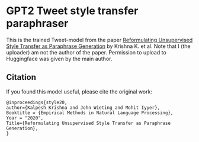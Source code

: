 # GPT2 Tweet style transfer paraphraser

This is the trained Tweet-model from the paper [Reformulating Unsupervised Style Transfer as Paraphrase Generation](https://arxiv.org/abs/2010.05700) by Krishna K. et al. Note that I (the uploader) am not the author of the paper. Permission to upload to Huggingface was given by the main author. 


## Citation

If you found this model useful, please cite the original work:

```
@inproceedings{style20,
author={Kalpesh Krishna and John Wieting and Mohit Iyyer},
Booktitle = {Empirical Methods in Natural Language Processing},
Year = "2020",
Title={Reformulating Unsupervised Style Transfer as Paraphrase Generation},
}
```